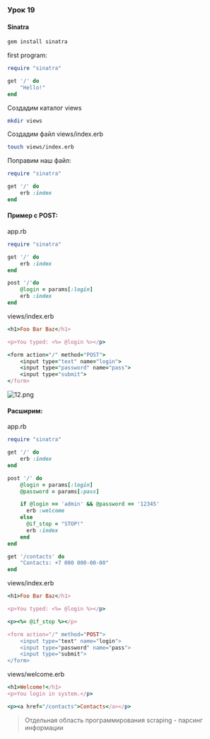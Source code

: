 ### Урок 19

#### Sinatra

```sh
gem install sinatra
```

first program:
```ruby
require "sinatra"

get '/' do
	"Hello!"
end
```
Создадим каталог views
```sh
mkdir views
```
Создадим файл views/index.erb
```sh
touch views/index.erb
```
Поправим наш файл:
```ruby
require "sinatra"

get '/' do
	erb :index
end
```

#### Пример с POST:

app.rb
```ruby
require "sinatra"

get '/' do
	erb :index
end

post '/'do
	@login = params[:login]
	erb :index
end
```
views/index.erb
```ruby
<h1>Foo Bar Baz</h1>

<p>You typed: <%= @login %></p>

<form action="/" method="POST">
	<input type="text" name="login">
	<input type="password" name="pass">
	<input type="submit">
</form>
```
![12.png](attachments/2774d960.png)

#### Расширим:

app.rb
```ruby
require "sinatra"

get '/' do
	erb :index
end

post '/' do
	@login = params[:login]
	@password = params[:pass]

	if @login == 'admin' && @password == '12345'
	  erb :welcome
	else
      @if_stop = "STOP!"
      erb :index
	end
end

get '/contacts' do
	"Contacts: +7 000 000-00-00"
end
```
views/index.erb
```ruby
<h1>Foo Bar Baz</h1>

<p>You typed: <%= @login %></p>

<p><%= @if_stop %></p>

<form action="/" method="POST">
	<input type="text" name="login">
	<input type="password" name="pass">
	<input type="submit">
</form>
```
views/welcome.erb
```ruby
<h1>Welcome!</h1>
<p>You login in system.</p>

<p><a href="/contacts">Contacts</a></p>
```
> Отдельная область программирования scraping - парсинг информации